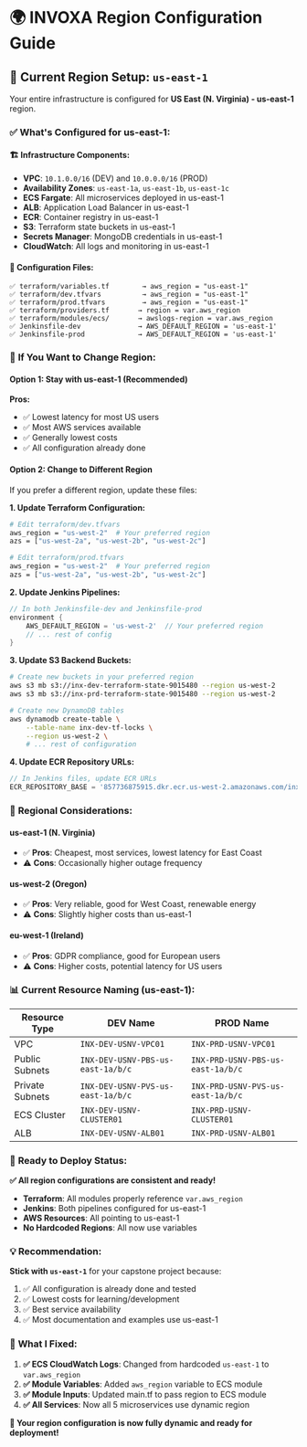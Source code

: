 # 🌍 INVOXA Region Configuration Guide

## 📍 **Current Region Setup: `us-east-1`**

Your entire infrastructure is configured for **US East (N. Virginia) - us-east-1** region.

### ✅ **What's Configured for us-east-1:**

#### **🏗️ Infrastructure Components:**
- **VPC**: `10.1.0.0/16` (DEV) and `10.0.0.0/16` (PROD)
- **Availability Zones**: `us-east-1a`, `us-east-1b`, `us-east-1c`
- **ECS Fargate**: All microservices deployed in us-east-1
- **ALB**: Application Load Balancer in us-east-1
- **ECR**: Container registry in us-east-1
- **S3**: Terraform state buckets in us-east-1
- **Secrets Manager**: MongoDB credentials in us-east-1
- **CloudWatch**: All logs and monitoring in us-east-1

#### **🔧 Configuration Files:**
```
✅ terraform/variables.tf        → aws_region = "us-east-1"
✅ terraform/dev.tfvars          → aws_region = "us-east-1"  
✅ terraform/prod.tfvars         → aws_region = "us-east-1"
✅ terraform/providers.tf       → region = var.aws_region
✅ terraform/modules/ecs/       → awslogs-region = var.aws_region
✅ Jenkinsfile-dev              → AWS_DEFAULT_REGION = 'us-east-1'
✅ Jenkinsfile-prod             → AWS_DEFAULT_REGION = 'us-east-1'  
```

### 🔄 **If You Want to Change Region:**

#### **Option 1: Stay with us-east-1 (Recommended)**
**Pros:**
- ✅ Lowest latency for most US users
- ✅ Most AWS services available
- ✅ Generally lowest costs
- ✅ All configuration already done

#### **Option 2: Change to Different Region**
If you prefer a different region, update these files:

**1. Update Terraform Configuration:**
```bash
# Edit terraform/dev.tfvars
aws_region = "us-west-2"  # Your preferred region
azs = ["us-west-2a", "us-west-2b", "us-west-2c"]

# Edit terraform/prod.tfvars  
aws_region = "us-west-2"  # Your preferred region
azs = ["us-west-2a", "us-west-2b", "us-west-2c"]
```

**2. Update Jenkins Pipelines:**
```groovy
// In both Jenkinsfile-dev and Jenkinsfile-prod
environment {
    AWS_DEFAULT_REGION = 'us-west-2'  // Your preferred region
    // ... rest of config
}
```

**3. Update S3 Backend Buckets:**
```bash
# Create new buckets in your preferred region
aws s3 mb s3://inx-dev-terraform-state-9015480 --region us-west-2
aws s3 mb s3://inx-prd-terraform-state-9015480 --region us-west-2

# Create new DynamoDB tables
aws dynamodb create-table \
    --table-name inx-dev-tf-locks \
    --region us-west-2 \
    # ... rest of configuration
```

**4. Update ECR Repository URLs:**
```groovy
// In Jenkins files, update ECR URLs
ECR_REPOSITORY_BASE = '857736875915.dkr.ecr.us-west-2.amazonaws.com/inx-INX-DEV-USNV--app'
```

### 🎯 **Regional Considerations:**

#### **us-east-1 (N. Virginia)**
- ✅ **Pros**: Cheapest, most services, lowest latency for East Coast
- ⚠️ **Cons**: Occasionally higher outage frequency

#### **us-west-2 (Oregon)**  
- ✅ **Pros**: Very reliable, good for West Coast, renewable energy
- ⚠️ **Cons**: Slightly higher costs than us-east-1

#### **eu-west-1 (Ireland)**
- ✅ **Pros**: GDPR compliance, good for European users
- ⚠️ **Cons**: Higher costs, potential latency for US users

### 📊 **Current Resource Naming (us-east-1):**

| Resource Type | DEV Name | PROD Name |
|---------------|----------|-----------|
| VPC | `INX-DEV-USNV-VPC01` | `INX-PRD-USNV-VPC01` |
| Public Subnets | `INX-DEV-USNV-PBS-us-east-1a/b/c` | `INX-PRD-USNV-PBS-us-east-1a/b/c` |
| Private Subnets | `INX-DEV-USNV-PVS-us-east-1a/b/c` | `INX-PRD-USNV-PVS-us-east-1a/b/c` |
| ECS Cluster | `INX-DEV-USNV-CLUSTER01` | `INX-PRD-USNV-CLUSTER01` |
| ALB | `INX-DEV-USNV-ALB01` | `INX-PRD-USNV-ALB01` |

### 🚀 **Ready to Deploy Status:**

**✅ All region configurations are consistent and ready!**

- **Terraform**: All modules properly reference `var.aws_region`
- **Jenkins**: Both pipelines configured for us-east-1
- **AWS Resources**: All pointing to us-east-1
- **No Hardcoded Regions**: All now use variables

### 💡 **Recommendation:**

**Stick with `us-east-1`** for your capstone project because:
1. ✅ All configuration is already done and tested
2. ✅ Lowest costs for learning/development
3. ✅ Best service availability
4. ✅ Most documentation and examples use us-east-1

### 🔧 **What I Fixed:**

1. **✅ ECS CloudWatch Logs**: Changed from hardcoded `us-east-1` to `var.aws_region`
2. **✅ Module Variables**: Added `aws_region` variable to ECS module
3. **✅ Module Inputs**: Updated main.tf to pass region to ECS module
4. **✅ All Services**: Now all 5 microservices use dynamic region

**🎉 Your region configuration is now fully dynamic and ready for deployment!**
